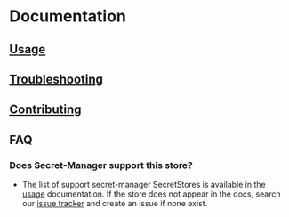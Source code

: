 # Documentation

## [Usage](./usage.md)

## [Troubleshooting](./troubleshooting.md)

## [Contributing](./contributing)

## FAQ

### Does Secret-Manager support this store?

* The list of support secret-manager SecretStores is available in the [usage](./usage.md)
  documentation. If the store does not appear in the docs, search our [issue tracker](https://github.com/itscontained/secret-manager/issues)
  and create an issue if none exist.
